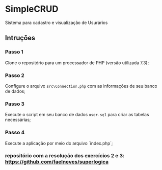 # SimpleCRUD
Sistema para cadastro e visualização de Usurários

## Intruções

### Passo 1

Clone o repositório para um processador de PHP (versão utilizada 7.3);

### Passo 2

Configure o arquivo `src\Connection.php` com as informações de seu banco de dados;

### Passo 3 

Execute o script em seu banco de dados `user.sql` para criar as tabelas necessárias;

### Passo 4

Execute a aplicação por meio do arquivo ´index.php´;


### repositório com a resolução dos exercícios 2 e 3: https://github.com/faelneves/superlogica
